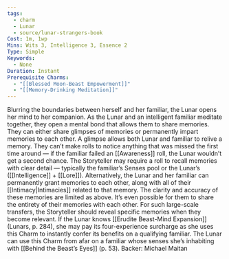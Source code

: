 ```yaml
---
tags:
  - charm
  - Lunar
  - source/lunar-strangers-book
Cost: 1m, 1wp
Mins: Wits 3, Intelligence 3, Essence 2
Type: Simple
Keywords:
  - None
Duration: Instant
Prerequisite Charms:
  - "[[Blessed Moon-Beast Empowerment]]"
  - "[[Memory-Drinking Meditation]]"
---
```

Blurring the boundaries between herself and her familiar, the Lunar opens her mind to her companion.
As the Lunar and an intelligent familiar meditate together, they open a mental bond that allows them to share memories. They can either share glimpses of memories or permanently impart memories to each other. A glimpse allows both Lunar and familiar to relive a memory. They can’t make rolls to notice anything that was missed the first time around — if the familiar failed an [[Awareness]] roll, the Lunar wouldn’t get a second chance. The Storyteller may require a roll to recall memories with clear detail — typically the familiar’s Senses pool or the Lunar’s ([[Intelligence]] + [[Lore]]).
Alternatively, the Lunar and her familiar can permanently grant memories to each other, along with all of their [[Intimacy|Intimacies]] related to that memory. The clarity and accuracy of these memories are limited as above.
It’s even possible for them to share the entirety of their memories with each other. For such large-scale transfers, the Storyteller should reveal specific memories when they become relevant.
If the Lunar knows [[Erudite Beast-Mind Expansion]] (Lunars, p. 284), she may pay its four-experience surcharge as she uses this Charm to instantly confer its benefits on a qualifying familiar.
The Lunar can use this Charm from afar on a familiar whose senses she’s inhabiting with [[Behind the Beast’s Eyes]] (p. 53).
Backer: Michael Maitan